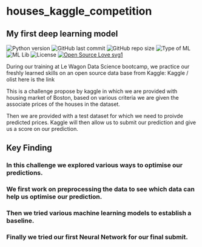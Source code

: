 # houses_kaggle_competition
## My first deep learning model

![Python version](https://img.shields.io/badge/Python%20version-3.10%2B-lightgrey)
![GitHub last commit](https://img.shields.io/github/last-commit/geetakingle/Detecting-Illegal-Fishing)
![GitHub repo size](https://img.shields.io/github/repo-size/geetakingle/Detecting-Illegal-Fishing)
![Type of ML](https://img.shields.io/badge/ML-Supervised%2FSemi--Supervised-red)
![ML Lib](https://img.shields.io/badge/ML%20Lib-scikit--learn-blueviolet)
![License](https://img.shields.io/badge/License-MIT-green)
[![Open Source Love svg1](https://badges.frapsoft.com/os/v1/open-source.svg?v=103)](https://github.com/ellerbrock/open-source-badges/)

During our training at Le Wagon Data Science bootcamp, we practice our freshly learned skills on an open source data base from Kaggle:
Kaggle / olist
here is the link

This is a challenge propose by kaggle in which we are provided with housing market of Boston, based on various criteria we are given the associate prices of the houses in the dataset.

Then we are provided with a test dataset for which we need to proivde predicted prices. Kaggle will then allow us to submit our prediction and give us a score on our prediction.


## Key Finding

### In this challenge we explored various ways to optimise our predictions.
### We first work on preprocessing the data to see which data can help us optimise our prediction.
### Then we tried various machine learning models to establish a baseline.
### Finally we tried our first Neural Network for our final submit.
